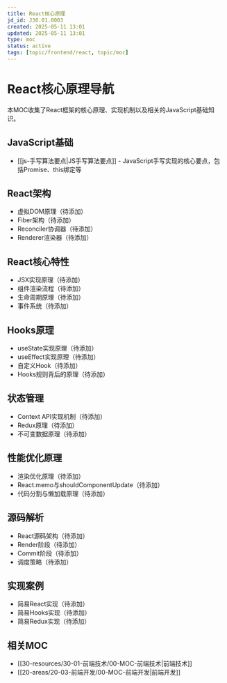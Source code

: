 ```yaml
---
title: React核心原理
jd_id: J30.01.0003
created: 2025-05-11 13:01
updated: 2025-05-11 13:01
type: moc
status: active
tags: [topic/frontend/react, topic/moc]
---
```


# React核心原理导航

本MOC收集了React框架的核心原理、实现机制以及相关的JavaScript基础知识。

## JavaScript基础

- [[js-手写算法要点|JS手写算法要点]] - JavaScript手写实现的核心要点，包括Promise、this绑定等

## React架构

- 虚拟DOM原理（待添加）
- Fiber架构（待添加）
- Reconciler协调器（待添加）
- Renderer渲染器（待添加）

## React核心特性

- JSX实现原理（待添加）
- 组件渲染流程（待添加）
- 生命周期原理（待添加）
- 事件系统（待添加）

## Hooks原理

- useState实现原理（待添加）
- useEffect实现原理（待添加）
- 自定义Hook（待添加）
- Hooks规则背后的原理（待添加）

## 状态管理

- Context API实现机制（待添加）
- Redux原理（待添加）
- 不可变数据原理（待添加）

## 性能优化原理

- 渲染优化原理（待添加）
- React.memo与shouldComponentUpdate（待添加）
- 代码分割与懒加载原理（待添加）

## 源码解析

- React源码架构（待添加）
- Render阶段（待添加）
- Commit阶段（待添加）
- 调度策略（待添加）

## 实现案例

- 简易React实现（待添加）
- 简易Hooks实现（待添加）
- 简易Redux实现（待添加）

## 相关MOC

- [[30-resources/30-01-前端技术/00-MOC-前端技术|前端技术]]
- [[20-areas/20-03-前端开发/00-MOC-前端开发|前端开发]] 
